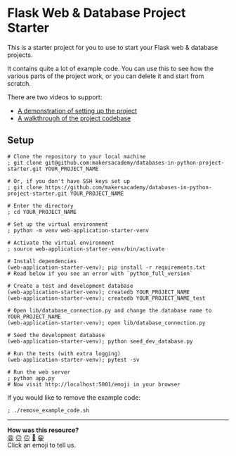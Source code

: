 # Flask Web & Database Project Starter

This is a starter project for you to use to start your Flask web & database
projects.

It contains quite a lot of example code. You can use this to see how the various
parts of the project work, or you can delete it and start from scratch.

There are two videos to support:

* [A demonstration of setting up the project](https://www.youtube.com/watch?v=72JwLuAyHyM&t=360s)
* [A walkthrough of the project codebase](https://www.youtube.com/watch?v=72JwLuAyHyM&t=735s)

## Setup

```shell
# Clone the repository to your local machine
; git clone git@github.com:makersacademy/databases-in-python-project-starter.git YOUR_PROJECT_NAME

# Or, if you don't have SSH keys set up
; git clone https://github.com/makersacademy/databases-in-python-project-starter.git YOUR_PROJECT_NAME

# Enter the directory
; cd YOUR_PROJECT_NAME

# Set up the virtual environment
; python -m venv web-application-starter-venv

# Activate the virtual environment
; source web-application-starter-venv/bin/activate 

# Install dependencies
(web-application-starter-venv); pip install -r requirements.txt
# Read below if you see an error with `python_full_version`

# Create a test and development database
(web-application-starter-venv); createdb YOUR_PROJECT_NAME
(web-application-starter-venv); createdb YOUR_PROJECT_NAME_test

# Open lib/database_connection.py and change the database name to YOUR_PROJECT_NAME
(web-application-starter-venv); open lib/database_connection.py

# Seed the development database
(web-application-starter-venv); python seed_dev_database.py

# Run the tests (with extra logging)
(web-application-starter-venv); pytest -sv

# Run the web server
; python app.py
# Now visit http://localhost:5001/emoji in your browser
```

If you would like to remove the example code:

```shell
; ./remove_example_code.sh
```


<!-- BEGIN GENERATED SECTION DO NOT EDIT -->

---

**How was this resource?**  
[😫](https://airtable.com/shrUJ3t7KLMqVRFKR?prefill_Repository=makersacademy%2Fweb-applications-in-python-project-starter-plain&prefill_File=README.md&prefill_Sentiment=😫) [😕](https://airtable.com/shrUJ3t7KLMqVRFKR?prefill_Repository=makersacademy%2Fweb-applications-in-python-project-starter-plain&prefill_File=README.md&prefill_Sentiment=😕) [😐](https://airtable.com/shrUJ3t7KLMqVRFKR?prefill_Repository=makersacademy%2Fweb-applications-in-python-project-starter-plain&prefill_File=README.md&prefill_Sentiment=😐) [🙂](https://airtable.com/shrUJ3t7KLMqVRFKR?prefill_Repository=makersacademy%2Fweb-applications-in-python-project-starter-plain&prefill_File=README.md&prefill_Sentiment=🙂) [😀](https://airtable.com/shrUJ3t7KLMqVRFKR?prefill_Repository=makersacademy%2Fweb-applications-in-python-project-starter-plain&prefill_File=README.md&prefill_Sentiment=😀)  
Click an emoji to tell us.

<!-- END GENERATED SECTION DO NOT EDIT -->
